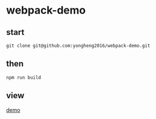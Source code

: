 # webpack-demo
## start
```
git clone git@github.com:yongheng2016/webpack-demo.git
```
## then
```
npm run build
```
## view
[demo](https://yongheng2016.github.io/webpack-demo/)
